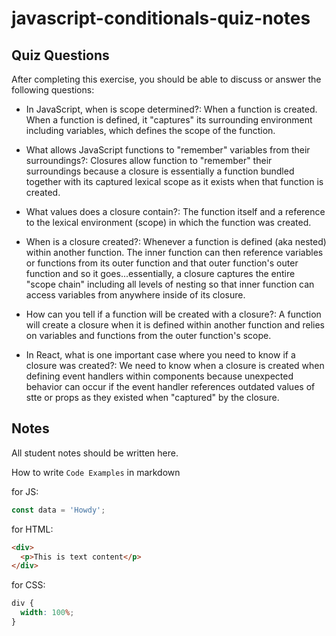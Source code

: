 # javascript-conditionals-quiz-notes

## Quiz Questions

After completing this exercise, you should be able to discuss or answer the following questions:

- In JavaScript, when is scope determined?: When a function is created. When a function is defined, it "captures" its surrounding environment including variables, which defines the scope of the function.

- What allows JavaScript functions to "remember" variables from their surroundings?: Closures allow function to "remember" their surroundings because a closure is essentially a function bundled together with its captured lexical scope as it exists when that function is created.

- What values does a closure contain?: The function itself and a reference to the lexical environment (scope) in which the function was created.

- When is a closure created?: Whenever a function is defined (aka nested) within another function. The inner function can then reference variables or functions from its outer function and that outer function's outer function and so it goes...essentially, a closure captures the entire "scope chain" including all levels of nesting so that inner function can access variables from anywhere inside of its closure.

- How can you tell if a function will be created with a closure?: A function will create a closure when it is defined within another function and relies on variables and functions from the outer function's scope.

- In React, what is one important case where you need to know if a closure was created?: We need to know when a closure is created when defining event handlers within components because unexpected behavior can occur if the event handler references outdated values of stte or props as they existed when "captured" by the closure.

## Notes

All student notes should be written here.

How to write `Code Examples` in markdown

for JS:

```javascript
const data = 'Howdy';
```

for HTML:

```html
<div>
  <p>This is text content</p>
</div>
```

for CSS:

```css
div {
  width: 100%;
}
```
